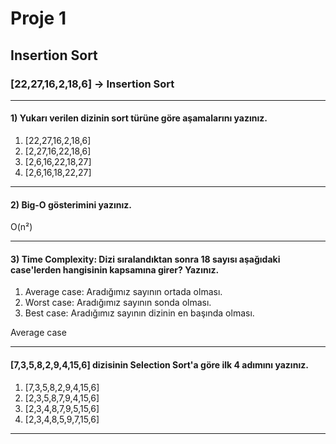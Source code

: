 # Proje 1
## Insertion Sort
### [22,27,16,2,18,6] -> Insertion Sort
***
#### 1) Yukarı verilen dizinin sort türüne göre aşamalarını yazınız.

1. [22,27,16,2,18,6]
2. [2,27,16,22,18,6]
3. [2,6,16,22,18,27]
4. [2,6,16,18,22,27]
***
#### 2) Big-O gösterimini yazınız.

O(n²)
***
#### 3) Time Complexity: Dizi sıralandıktan sonra 18 sayısı aşağıdaki case'lerden hangisinin kapsamına girer? Yazınız.
1. Average case: Aradığımız sayının ortada olması.
2. Worst case: Aradığımız sayının sonda olması.
3. Best case: Aradığımız sayının dizinin en başında olması.

Average case
***
#### [7,3,5,8,2,9,4,15,6] dizisinin Selection Sort'a göre ilk 4 adımını yazınız.

1. [7,3,5,8,2,9,4,15,6]
2. [2,3,5,8,7,9,4,15,6]
3. [2,3,4,8,7,9,5,15,6]
4. [2,3,4,8,5,9,7,15,6]
***
